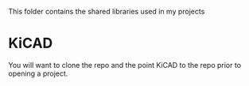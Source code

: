 This folder contains the shared libraries used in my projects

# KiCAD
You will want to clone the repo and the point KiCAD to the repo prior to opening a project.